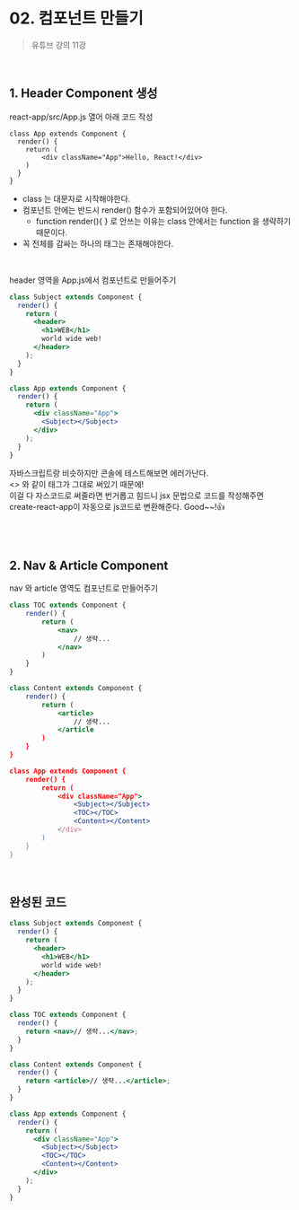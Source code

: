 # 02. 컴포넌트 만들기

> 유튜브 강의 11강

<br>

## 1. Header Component 생성

react-app/src/App.js 열어 아래 코드 작성

```
class App extends Component {
  render() {
    return (
        <div className="App">Hello, React!</div>
    )
  }
}
```

- class 는 대문자로 시작해야한다.
- 컴포넌트 안에는 반드시 render() 함수가 포함되어있어야 한다.
  - function render(){ } 로 안쓰는 이유는 class 안에서는 function 을 생략하기 때문이다.
- 꼭 전체를 감싸는 하나의 태그는 존재해야한다.

<br>

header 영역을 App.js에서 컴포넌트로 만들어주기

```jsx
class Subject extends Component {
  render() {
    return (
      <header>
        <h1>WEB</h1>
        world wide web!
      </header>
    );
  }
}

class App extends Component {
  render() {
    return (
      <div className="App">
        <Subject></Subject>
      </div>
    );
  }
}
```

자바스크립트랑 비슷하지만 콘솔에 테스트해보면 에러가난다.  
<> 와 같이 태그가 그대로 써있기 때문에!  
이걸 다 자스코드로 써줄라면 번거롭고 힘드니 jsx 문법으로 코드를 작성해주면  
create-react-app이 자동으로 js코드로 변환해준다. Good~~!👍

<br>
<br>

## 2. Nav & Article Component

nav 와 article 영역도 컴포넌트로 만들어주기

```jsx
class TOC extends Component {
	render() {
		return (
			<nav>
				// 생략...
			</nav>
		)
	}
}

class Content extends Component {
	render() {
		return (
			<article>
				// 생략...
			</article
		)
	}
}

class App extends Component {
	render() {
		return (
			<div className="App">
				<Subject></Subject>
				<TOC></TOC>
				<Content></Content>
			</div>
		)
	}
}
```

<br>

## 완성된 코드

```jsx
class Subject extends Component {
  render() {
    return (
      <header>
        <h1>WEB</h1>
        world wide web!
      </header>
    );
  }
}

class TOC extends Component {
  render() {
    return <nav>// 생략...</nav>;
  }
}

class Content extends Component {
  render() {
    return <article>// 생략...</article>;
  }
}

class App extends Component {
  render() {
    return (
      <div className="App">
        <Subject></Subject>
        <TOC></TOC>
        <Content></Content>
      </div>
    );
  }
}
```
